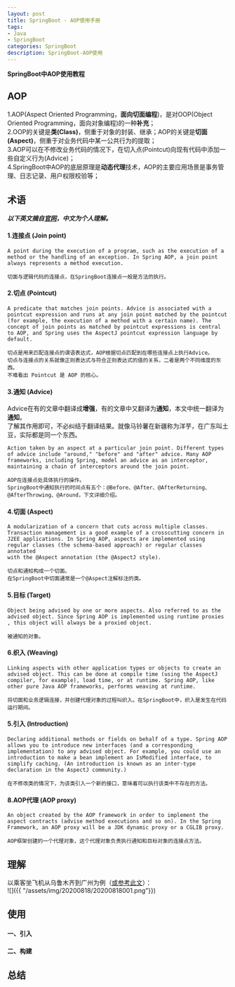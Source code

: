 ```yaml
---
layout: post
title: SpringBoot - AOP使用手册
tags:
- Java
- SpringBoot
categories: SpringBoot
description: SpringBoot-AOP使用
---  
```

**SpringBoot中AOP使用教程**

<!-- more -->
## AOP
1.AOP(Aspect Oriented Programming，**面向切面编程**)，是对OOP(Object Oriented Programming，面向对象编程)的一种**补充**；  
2.OOP的关键是**类(Class)**，侧重于对象的封装、继承；AOP的关键是**切面(Aspect)**，侧重于对业务代码中某一公共行为的提取；  
3.AOP可以在不修改业务代码的情况下，在切入点(Pointcut)向现有代码中添加一些自定义行为(Advice)；  
4.SpringBoot中AOP的底层原理是**动态代理**技术，AOP的主要应用场景是事务管理、日志记录、用户权限校验等；  
## 术语
***以下英文摘自[官网](https://docs.spring.io/spring-framework/docs/2.5.x/reference/aop.html)，中文为个人理解。***
#### 1.连接点 (Join point)
```text
A point during the execution of a program, such as the execution of a method or the handling of an exception. In Spring AOP, a join point 
always represents a method execution.
```
`切面与逻辑代码的连接点，在SpringBoot连接点一般是方法的执行。`  
#### 2.切点 (Pointcut)
```text
A predicate that matches join points. Advice is associated with a pointcut expression and runs at any join point matched by the pointcut 
(for example, the execution of a method with a certain name). The concept of join points as matched by pointcut expressions is central 
to AOP, and Spring uses the AspectJ pointcut expression language by default.
```
`切点是用来匹配连接点的谓语表达式，AOP根据切点匹配到在哪些连接点上执行Advice。`  
`切点与连接点的关系就像正则表达式与符合正则表达式的值的关系，二者是两个不同维度的东西。`  
`不难看出 Pointcut 是 AOP 的核心。`
#### 3.通知 (Advice)
Advice在有的文章中翻译成**增强**，有的文章中又翻译为**通知**，本文中统一翻译为**通知**。  
了解其作用即可，不必纠结于翻译结果。就像马铃薯在新疆称为洋芋，在广东叫土豆，实际都是同一个东西。
```text
Action taken by an aspect at a particular join point. Different types of advice include "around," "before" and "after" advice. Many AOP 
frameworks, including Spring, model an advice as an interceptor, maintaining a chain of interceptors around the join point.
```
`AOP在连接点处具体执行的操作。`  
`SpringBoot中通知执行的时间点有五个：@Before、@After、@AfterReturning、@AfterThrowing、@Around，下文详细介绍。`   
#### 4.切面 (Aspect)
```text
A modularization of a concern that cuts across multiple classes. Transaction management is a good example of a crosscutting concern in 
J2EE applications. In Spring AOP, aspects are implemented using regular classes (the schema-based approach) or regular classes annotated 
with the @Aspect annotation (the @AspectJ style).
```
`切点和通知构成一个切面。`  
`在SpringBoot中切面通常是一个@Aspect注解标注的类。`  
#### 5.目标 (Target)
```text
Object being advised by one or more aspects. Also referred to as the advised object. Since Spring AOP is implemented using runtime proxies
, this object will always be a proxied object.
```
`被通知的对象。`
#### 6.织入 (Weaving)
```text
Linking aspects with other application types or objects to create an advised object. This can be done at compile time (using the AspectJ 
compiler, for example), load time, or at runtime. Spring AOP, like other pure Java AOP frameworks, performs weaving at runtime.
```
`将切面和业务逻辑连接，并创建代理对象的过程叫织入。在SpringBoot中，织入是发生在代码运行期间。`
#### 5.引入 (Introduction)
```text
Declaring additional methods or fields on behalf of a type. Spring AOP allows you to introduce new interfaces (and a corresponding 
implementation) to any advised object. For example, you could use an introduction to make a bean implement an IsModified interface, to 
simplify caching. (An introduction is known as an inter-type declaration in the AspectJ community.)
```
`在不修改类的情况下，为该类引入一个新的接口，意味着可以执行该类中不存在的方法。`  
#### 8.AOP代理 (AOP proxy)
```text
An object created by the AOP framework in order to implement the aspect contracts (advise method executions and so on). In the Spring 
Framework, an AOP proxy will be a JDK dynamic proxy or a CGLIB proxy.
```
`AOP框架创建的一个代理对象，这个代理对象负责执行通知和目标对象的连接点方法。`
## 理解
以乘客坐飞机从乌鲁木齐到广州为例（[或参考此文](https://my.oschina.net/yanquan345/blog/203415)）：  
![]({{ "/assets/img/20200818/20200818001.png"}})
## 使用
#### 一、引入
#### 二、构建
## 总结

